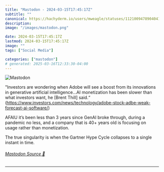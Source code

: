 ```yaml
---
title: "Mastodon - 2024-03-15T17:45:17Z"
subtitle: ""
canonical: https://hachyderm.io/users/mweagle/statuses/112100947890404151
description:
image: "/images/mastodon.png"

date: 2024-03-15T17:45:17Z
lastmod: 2024-03-15T17:45:17Z
image: ""
tags: ["Social Media"]

categories: ["mastodon"]
# generated: 2025-03-16T12:33:30-04:00
---
```

![Mastodon](/images/mastodon.png)

<p>&quot;Investors are wondering when Adobe will see a boost from its innovations in generative artificial intelligence…AI monetization has been slower than what investors want, he [Brent Thill] said.“ (<a href="https://www.investors.com/news/technology/adobe-stock-adbe-weak-forecast-ai-software/" target="_blank" rel="nofollow noopener noreferrer" translate="no"><span class="invisible">https://www.</span><span class="ellipsis">investors.com/news/technology/</span><span class="invisible">adobe-stock-adbe-weak-forecast-ai-software/</span></a>) </p><p>AFAIU it’s been less than 3 years since GenAI broke through, during a pandemic no less, and a company that is 40+ years old is focusing on usage rather than monetization.</p><p>The true singularity is when the Gartner Hype Cycle collapses to a single instant in time.</p>


###### [Mastodon Source 🐘](https://hachyderm.io/@mweagle/112100947890404151)

___
